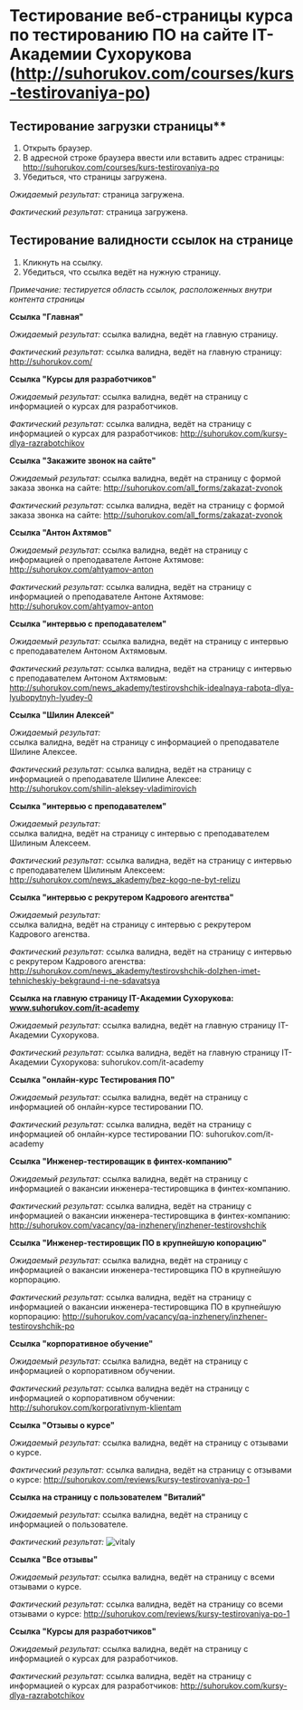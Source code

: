# Тестирование веб-страницы курса по тестированию ПО на сайте IT-Академии Сухорукова (http://suhorukov.com/courses/kurs-testirovaniya-po)

## Тестирование загрузки страницы**

1. Открыть браузер.
2. В адресной строке браузера ввести или вставить адрес страницы: http://suhorukov.com/courses/kurs-testirovaniya-po
3. Убедиться, что страницы загружена. 

*Ожидаемый результат:*
страница загружена.

*Фактический результат:* 
страница загружена.

## Тестирование валидности ссылок на странице

1. Кликнуть на ссылку.
2. Убедиться, что ссылка ведёт на нужную страницу.

*Примечание: тестируется область ссылок, расположенных внутри контента страницы*


**Ссылка "Главная"**

*Ожидаемый результат:*
ссылка валидна, ведёт на главную страницу.

*Фактический результат:*
ссылка валидна, ведёт на главную страницу: http://suhorukov.com/


**Ссылка "Курсы для разработчиков"**

*Ожидаемый результат:*
ссылка валидна, ведёт на страницу с информацией о курсах для разработчиков.

*Фактический результат:*
ссылка валидна, ведёт на страницу с информацией о курсах для разработчиков: http://suhorukov.com/kursy-dlya-razrabotchikov


**Ссылка "Закажите звонок на сайте"**

*Ожидаемый результат:*
ссылка валидна, ведёт на страницу с формой заказа звонка на сайте: http://suhorukov.com/all_forms/zakazat-zvonok

*Фактический результат:*
ссылка валидна, ведёт на страницу с формой заказа звонка на сайте: http://suhorukov.com/all_forms/zakazat-zvonok


**Ссылка "Антон Ахтямов"**

*Ожидаемый результат:* 
ссылка валидна, ведёт на страницу с информацией о преподавателе Антоне Ахтямове: http://suhorukov.com/ahtyamov-anton

*Фактический результат:* 
ссылка валидна, ведёт на страницу с информацией о преподавателе Антоне Ахтямове: http://suhorukov.com/ahtyamov-anton


**Ссылка "интервью с преподавателем"** 

*Ожидаемый результат:* 
ссылка валидна, ведёт на страницу с интервью с преподавателем Антоном Ахтямовым.

*Фактический результат:* 
ссылка валидна, ведёт на страницу с интервью с преподавателем Антоном Ахтямовым: http://suhorukov.com/news_akademy/testirovshchik-idealnaya-rabota-dlya-lyubopytnyh-lyudey-0


**Ссылка "Шилин Алексей"**

*Ожидаемый результат:*  
ссылка валидна, ведёт на страницу с информацией о преподавателе Шилине Алексее.

*Фактический результат:* 
ссылка валидна, ведёт на страницу с информацией о преподавателе Шилине Алексее: http://suhorukov.com/shilin-aleksey-vladimirovich


**Ссылка "интервью с преподавателем"**

*Ожидаемый результат:*  
ссылка валидна, ведёт на страницу с интервью с преподавателем Шилиным Алексеем.

*Фактический результат:*
ссылка валидна, ведёт на страницу с интервью с преподавателем Шилиным Алексеем: http://suhorukov.com/news_akademy/bez-kogo-ne-byt-relizu


**Ссылка "интервью с рекрутером Кадрового агентства"**

*Ожидаемый результат:*  
ссылка валидна, ведёт на страницу с интервью с рекрутером Кадрового агенства.

*Фактический результат:* 
ссылка валидна, ведёт на страницу с интервью с рекрутером Кадрового агенства: http://suhorukov.com/news_akademy/testirovshchik-dolzhen-imet-tehnicheskiy-bekgraund-i-ne-sdavatsya


**Ссылка на главную страницу IT-Академии Сухорукова: www.suhorukov.com/it-academy**

*Ожидаемый результат:* 
ссылка валидна, ведёт на главную страницу IT-Академии Сухорукова.

*Фактический результат:*
ссылка валидна, ведёт на главную страницу IT-Академии Сухорукова: suhorukov.com/it-academy


**Ссылка "онлайн-курс Тестирования ПО"**

*Ожидаемый результат:*
ссылка валидна, ведёт на страницу с информацией об онлайн-курсе тестировании ПО.

*Фактический результат:*
ссылка валидна, ведёт на страницу с информацией об онлайн-курсе тестировании ПО: suhorukov.com/it-academy


**Ссылка "Инженер-тестироващик в финтех-компанию"**

*Ожидаемый результат:* 
ссылка валидна, ведёт на страницу с информацией о вакансии инженера-тестировщика в финтех-компанию.

*Фактический результат:*
ссылка валидна, ведёт на страницу с информацией о вакансии инженера-тестировщика в финтех-компанию: http://suhorukov.com/vacancy/qa-inzhenery/inzhener-testirovshchik


**Ссылка "Инженер-тестировщик ПО в крупнейшую копорацию"**

*Ожидаемый результат:*
ссылка валидна, ведёт на страницу с информацией о вакансии инженера-тестировщика ПО в крупнейшую корпорацию.

*Фактический результат:*
ссылка валидна, ведёт на страницу с информацией о вакансии инженера-тестировщика ПО в крупнейшую корпорацию: http://suhorukov.com/vacancy/qa-inzhenery/inzhener-testirovshchik-po


**Ссылка "корпоративное обучение"**

*Ожидаемый результат:* 
ссылка валидна, ведёт на страницу с информацией о корпоративном обучении.

*Фактический результат:*
ссылка валидна ведёт на страницу с информацией о корпоративном обучении: http://suhorukov.com/korporativnym-klientam


**Ссылка "Отзывы о курсе"**

*Ожидаемый результат:*
ссылка валидна, ведёт на страницу с отзывами о курсе.

*Фактический результат:*
ссылка валидна, ведёт на страницу с отзывами о курсе: http://suhorukov.com/reviews/kursy-testirovaniya-po-1


**Ссылка на страницу с пользователем "Виталий"** 

*Ожидаемый результат:*
ссылка валидна, ведёт на страницу с информацией о пользователе.

*Фактический результат:* 
![vitaly](/pictures/vitaly.png)

**Ссылка "Все отзывы"**

*Ожидаемый результат:*
ссылка валидна, ведёт на страницу с всеми отзывами о курсе.

*Фактический результат:*
ссылка валидна, ведёт на страницу со всеми отзывами о курсе: http://suhorukov.com/reviews/kursy-testirovaniya-po-1


**Ссылка "Курсы для разработчиков"**

*Ожидаемый результат:*
ссылка валидна, ведёт на страницу с информацией о курсах для разработчиков.

*Фактический результат:*
ссылка валидна, ведёт на страницу с информацией о курсах для разработчиков: http://suhorukov.com/kursy-dlya-razrabotchikov



